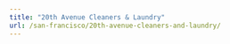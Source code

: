 ```yaml
---
title: "20th Avenue Cleaners & Laundry"
url: /san-francisco/20th-avenue-cleaners-and-laundry/
---
```

